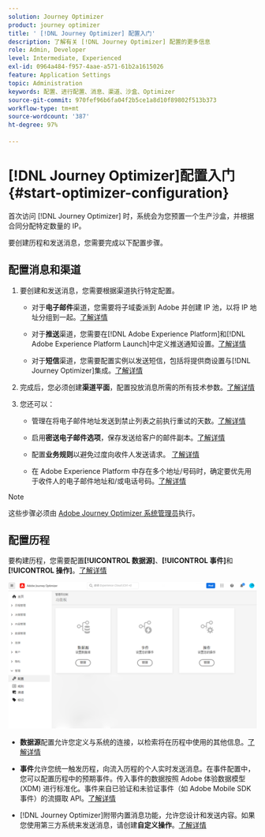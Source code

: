 ```yaml
---
solution: Journey Optimizer
product: journey optimizer
title: ' [!DNL Journey Optimizer] 配置入门'
description: 了解有关 [!DNL Journey Optimizer] 配置的更多信息
role: Admin, Developer
level: Intermediate, Experienced
exl-id: 0964a484-f957-4aae-a571-61b2a1615026
feature: Application Settings
topic: Administration
keywords: 配置、进行配置、消息、渠道、沙盒、Optimizer
source-git-commit: 970fef96b6fa04f2b5ce1a8d10f89802f513b373
workflow-type: tm+mt
source-wordcount: '387'
ht-degree: 97%

---
```



# [!DNL Journey Optimizer]配置入门 {#start-optimizer-configuration}

首次访问 [!DNL Journey Optimizer] 时，系统会为您预置一个生产沙盒，并根据合同分配特定数量的 IP。

要创建历程和发送消息，您需要完成以下配置步骤。

## 配置消息和渠道

1. 要创建和发送消息，您需要根据渠道执行特定配置。

   * 对于&#x200B;**电子邮件**&#x200B;渠道，您需要将子域委派到 Adobe 并创建 IP 池，以将 IP 地址分组到一起。[了解详情](../email/get-started-email-config.md)

   * 对于&#x200B;**推送**&#x200B;渠道，您需要在[!DNL Adobe Experience Platform]和[!DNL Adobe Experience Platform Launch]中定义推送通知设置。[了解详情](../push/push-configuration.md)

   * 对于&#x200B;**短信**&#x200B;渠道，您需要配置实例以发送短信，包括将提供商设置与[!DNL Journey Optimizer]集成。[了解详情](../sms/sms-configuration.md)

1. 完成后，您必须创建&#x200B;**渠道平面**，配置投放消息所需的所有技术参数。[了解详情](channel-surfaces.md)

1. 您还可以：

   * 管理在将电子邮件地址发送到禁止列表之前执行重试的天数。[了解详情](manage-suppression-list.md)

   * 启用&#x200B;**密送电子邮件选项**，保存发送给客户的邮件副本。[了解详情](archiving-support.md#enable-bcc)

   * 配置&#x200B;**业务规则**&#x200B;以避免过度向收件人发送请求。 [了解详情](frequency-rules.md)

   * 在 Adobe Experience Platform 中存在多个地址/号码时，确定要优先用于收件人的电子邮件地址和/或电话号码。[了解详情](primary-email-addresses.md)

<!--* Understand the push notification flow. [Learn more](../push/push-gs.md)-->

>[!NOTE]
>
>这些步骤必须由 [Adobe Journey Optimizer 系统管理员](../start/path/administrator.md)执行。

## 配置历程

要构建历程，您需要配置&#x200B;**[!UICONTROL 数据源]**、**[!UICONTROL 事件]**&#x200B;和&#x200B;**[!UICONTROL 操作]**。[了解详情](about-data-sources-events-actions.md)

![](assets/admin-menu.png)

* **数据源**&#x200B;配置允许您定义与系统的连接，以检索将在历程中使用的其他信息。[了解详情](../datasource/about-data-sources.md)

* **事件**&#x200B;允许您统一触发历程，向流入历程的个人实时发送消息。在事件配置中，您可以配置历程中的预期事件。传入事件的数据按照 Adobe 体验数据模型 (XDM) 进行标准化。事件来自已验证和未验证事件（如 Adobe Mobile SDK 事件）的流摄取 API。[了解详情](../event/about-events.md)

* [!DNL Journey Optimizer]附带内置消息功能，允许您设计和发送内容。如果您使用第三方系统来发送消息，请创建&#x200B;**自定义操作**。[了解详情](../action/action.md)